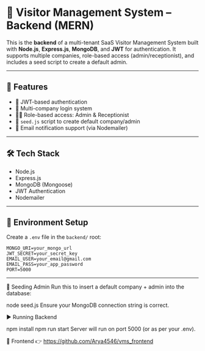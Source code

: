# 🏢 Visitor Management System – Backend (MERN)

This is the **backend** of a multi-tenant SaaS Visitor Management System built with **Node.js**, **Express.js**, **MongoDB**, and **JWT** for authentication. It supports multiple companies, role-based access (admin/receptionist), and includes a seed script to create a default admin.

---

## 🚀 Features

- 🔐 JWT-based authentication
- 🏢 Multi-company login system
- 🧑‍💼 Role-based access: Admin & Receptionist
- 🌱 `seed.js` script to create default company/admin
- 📧 Email notification support (via Nodemailer)

---

## 🛠️ Tech Stack

- Node.js
- Express.js
- MongoDB (Mongoose)
- JWT Authentication
- Nodemailer

---

## 🔧 Environment Setup

Create a `.env` file in the `backend/` root:

```env
MONGO_URI=your_mongo_url
JWT_SECRET=your_secret_key
EMAIL_USER=your_email@gmail.com
EMAIL_PASS=your_app_password
PORT=5000
```

---
🌱 Seeding Admin
Run this to insert a default company + admin into the database:

node seed.js
Ensure your MongoDB connection string is correct.


▶️ Running Backend

npm install
npm run start
Server will run on port 5000 (or as per your .env).

🔗 Frontend
👉 https://github.com/Arya4546/vms_frontend

